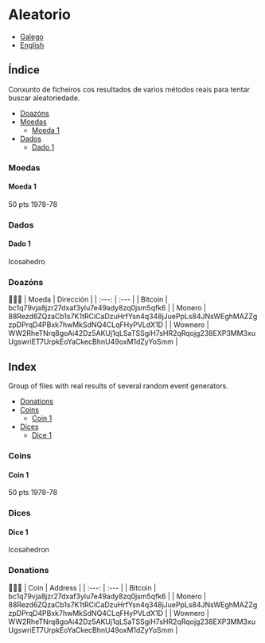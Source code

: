 # Aleatorio

- [Galego](README.md#índice)
- [English](README.md#index)

## Índice
Conxunto de ficheiros cos resultados de varios métodos reais para tentar buscar aleatoriedade.

- [Doazóns](README.md#doazóns)
- [Moedas](README.md#moedas)
    - [Moeda 1](README.md#moeda-1)
- [Dados](README.md#dados)
    - [Dado 1](README.md#dado-1)

### Moedas
#### Moeda 1
50 pts 1978-78


### Dados
#### Dado 1
Icosahedro

### Doazóns
🙇🙇‍♀
| Moeda     | Dirección                                                                                         |
| :---:     | :---                                                                                              |
| Bitcoin   | bc1q79vja8jzr27dxaf3ylu7e49ady8zq0jsm5qfk6                                                        |
| Monero    | 88Rezd6ZQzaCb1s7K1tRCiCaDzuHrfYsn4q348jJuePpLs84JNsWEghMAZZgzpDPrqD4PBxk7hwMkSdNQ4CLqFHyPVLdX1D   |
| Wownero   | WW2RheTNrq8goAi42Dz5AKUj1qLSaTSSgiH7sHR2qRqojg238EXP3MM3xuUgswriET7UrpkEoYaCkecBhnU49oxM1dZyYoSmm |


## Index
Group of files with real results of several random event generators.

- [Donations](README.md#donations)
- [Coins](README.md#coins)
    - [Coin 1](README.md#coin-1)
- [Dices](README.md#dices)
    - [Dice 1](README.md#dice-1)

### Coins
#### Coin 1
50 pts 1978-78

### Dices
#### Dice 1
Icosahedron

### Donations
🙇🙇‍♀
| Coin      | Address                                                                                           |
| :---:     | :---                                                                                              |
| Bitcoin   | bc1q79vja8jzr27dxaf3ylu7e49ady8zq0jsm5qfk6                                                        |
| Monero    | 88Rezd6ZQzaCb1s7K1tRCiCaDzuHrfYsn4q348jJuePpLs84JNsWEghMAZZgzpDPrqD4PBxk7hwMkSdNQ4CLqFHyPVLdX1D   |
| Wownero   | WW2RheTNrq8goAi42Dz5AKUj1qLSaTSSgiH7sHR2qRqojg238EXP3MM3xuUgswriET7UrpkEoYaCkecBhnU49oxM1dZyYoSmm |
